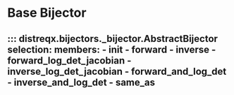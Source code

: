# Base Bijector

::: distreqx.bijectors._bijector.AbstractBijector
    selection:
        members:
            - __init__
            - forward
            - inverse
            - forward_log_det_jacobian
            - inverse_log_det_jacobian
            - forward_and_log_det
            - inverse_and_log_det
            - same_as
---